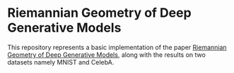 # Riemannian Geometry of Deep Generative Models

This repository represents a basic implementation of the paper <a href="https://arxiv.org/abs/1711.08014">Riemannian Geometry of Deep Generative Models</a>, along with the results on two datasets namely MNIST and CelebA.

